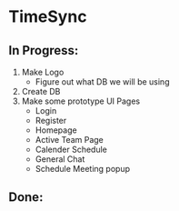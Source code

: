 # TimeSync
## In Progress:
  1. Make Logo
       * Figure out what DB we will be using
  3. Create DB
  4. Make some prototype UI Pages
       * Login
       * Register
       * Homepage
       * Active Team Page
       * Calender Schedule
       * General Chat
       * Schedule Meeting popup
## Done:
